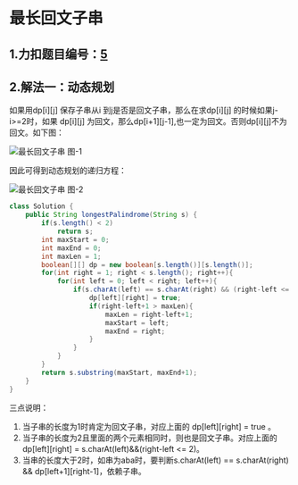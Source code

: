 # 最长回文子串

## 1.力扣题目编号：[5](https://leetcode.cn/problems/longest-palindromic-substring/)

## 2.解法一：动态规划

如果用dp[i][j] 保存子串从i 到j是否是回文子串，那么在求dp[i][j] 的时候如果j-i>=2时，如果 dp[i][j] 为回文，那么dp[i+1][j-1],也一定为回文。否则dp[i][j]不为回文。如下图：

<img src="https://cdn.jsdelivr.net/gh/YiYuTET/ImageStorage/202304131424420.png" alt="最长回文子串 图-1"  />


因此可得到动态规划的递归方程：

![最长回文子串 图-2](https://cdn.jsdelivr.net/gh/YiYuTET/ImageStorage/202304131425498.png)


```java
class Solution {
    public String longestPalindrome(String s) {
        if(s.length() < 2)
            return s;
        int maxStart = 0;
        int maxEnd = 0;
        int maxLen = 1;
        boolean[][] dp = new boolean[s.length()][s.length()];
        for(int right = 1; right < s.length(); right++){
            for(int left = 0; left < right; left++){
                if(s.charAt(left) == s.charAt(right) && (right-left <= 2 || dp[left+1][right-1])){
                    dp[left][right] = true;
                    if(right-left+1 > maxLen){
                        maxLen = right-left+1;
                        maxStart = left;
                        maxEnd = right;
                    }
                }
            }
        }
        return s.substring(maxStart, maxEnd+1);
    }
}
```


三点说明：

1. 当子串的长度为1时肯定为回文子串，对应上面的 dp[left][right] = true 。
2. 当子串的长度为2且里面的两个元素相同时，则也是回文子串。对应上面的 dp[left][right] =  s.charAt(left)&&(right-left <= 2)。
3. 当串的长度大于2时，如串为aba时，要判断s.charAt(left) == s.charAt(right) && dp[left+1][right-1]，依赖子串。